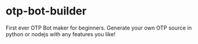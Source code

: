 # otp-bot-builder
First ever OTP Bot maker for beginners. Generate your own OTP source in python or nodejs with any features you like!
